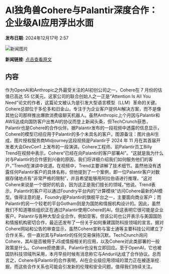 # AI独角兽Cohere与Palantir深度合作：企业级AI应用浮出水面

**发布日期**: 2024年12月17号 2:57

![新闻图片](https://pic.chinaz.com/picmap/202306131355473164_2.jpg)

**新闻链接**: [点击查看原文](https://www.aibase.com/zh/news/14018)

## 内容

作为OpenAI和Anthropic之外最受关注的AI初创公司之一，Cohere在 7 月份的估值已高达 55 亿美元。这家公司的联合创始人之一正是“Attention Is All You Need”论文的作者，这篇论文被认为是引发大型语言模型（LLM）革命的关键。Cohere总部位于多伦多和旧金山，专注于为企业客户提供AI解决方案，而不是像其他公司那样推出爆款消费级聊天机器人。虽然Anthropic上个月因与Palantir和AWS达成向国防客户出售AI的协议而登上新闻头条，但TechCrunch获悉，Palantir也是Cohere的合作伙伴。据Palantir发布的一段视频中透露的信息显示，Cohere的模型已经应用于Palantir的多个未具名的客户。图源备注：图片由AI生成，图片授权服务商Midjourney这段视频是Palantir于 2024 年 11 月在其首届开发者大会DevCon1 上发布的一段演讲。Cohere工程师、前Palantir员工Billy Trend在视频中表示，Cohere“已经在向Palantir的客户部署AI”。“这就是我为什么对与Palantir的合作感到兴奋的原因，我们将详细介绍我们如何服务他们的客户，”Trend在演讲中说道。在视频中，Trend主要讲解了技术细节。虽然他没有透露任何Palantir客户的具体名称，但他提到了一个案例，即一位Palantir客户对数据存储地点有“非常严格的限制”，并且希望能够用阿拉伯语进行推理，“这对Cohere来说是一个很好的机会，因为这正是我们擅长的领域，”他说。Trend表示，Palantir的客户可以通过Foundry平台内的“计算模块”访问Cohere最新的AI模型。值得注意的是，Foundry是Palantir的旗舰平台之一，主要面向商业客户；而Palantir的另一个较老的平台Gotham则是为国防和情报机构设计的。因此，虽然我们不知道哪些组织正在通过Palantir使用Cohere的AI，但这表明它很可能是企业客户。Palantir与各种大型企业合作，例如空客。但该公司也公开表示与美国国防和情报机构密切合作，最近还发布了一份关于如何重建国防科技领域的宣言。据对Cohere网站和公告的审查显示，虽然Cohere宣称与富士通等主要科技公司建立了合作关系，但一直对其与Palantir的任何交易保持沉默。TechCrunch询问Cohere，其AI是否被用于JS或情报相关的应用，以及Cohere对此类部署的一般政策是什么。Cohere拒绝置评。Palantir也没有立即回应。至于OpenAI，它也被国防科技领域所采用，本月早些时候有消息称它与Anduril达成了合作协议。总而言之，Cohere与Palantir的合作表明，AI在企业级应用领域的潜力正在被逐渐挖掘，而这些合作关系也可能会引发新的伦理和安全问题，值得我们持续关注。
